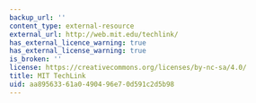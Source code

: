 ```yaml
---
backup_url: ''
content_type: external-resource
external_url: http://web.mit.edu/techlink/
has_external_licence_warning: true
has_external_license_warning: true
is_broken: ''
license: https://creativecommons.org/licenses/by-nc-sa/4.0/
title: MIT TechLink
uid: aa895633-61a0-4904-96e7-0d591c2d5b98
---
```

